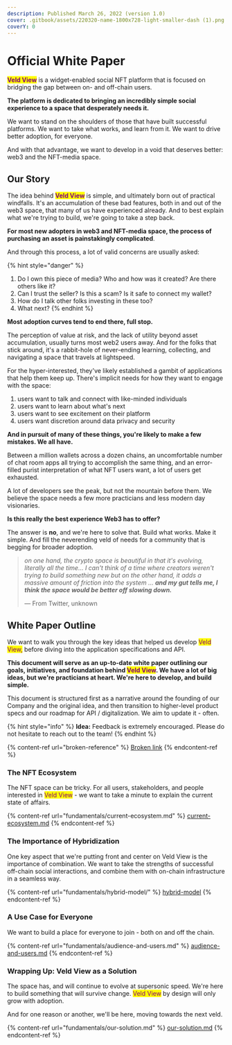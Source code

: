 ```yaml
---
description: Published March 26, 2022 (version 1.0)
cover: .gitbook/assets/220320-name-1800x728-light-smaller-dash (1).png
coverY: 0
---
```


# Official White Paper

<mark style="color:purple;">**Veld View**</mark> is a widget-enabled social NFT platform that is focused on bridging the gap between on- and off-chain users.

**The platform is dedicated to bringing an incredibly simple social experience to a space that desperately needs it.**&#x20;

We want to stand on the shoulders of those that have built successful platforms. We want to take what works, and learn from it. We want to drive better adoption, for everyone.

And with that advantage, we want to develop in a void that deserves better: web3 and the NFT-media space.&#x20;

## Our Story

The idea behind <mark style="color:purple;">**Veld View**</mark> is simple, and ultimately born out of practical windfalls. It's an accumulation of these bad features, both in and out of the web3 space, that many of us have experienced already. And to best explain what we're trying to build, we're going to take a step back.&#x20;

**For most new adopters in web3 and NFT-media space, the process of purchasing an asset is painstakingly complicated**.

And through this process, a lot of valid concerns are usually asked:

{% hint style="danger" %}
1. Do I own this piece of media? Who and how was it created? Are there others like it?
2. Can I trust the seller? Is this a scam? Is it safe to connect my wallet?
3. How do I talk other folks investing in these too?
4. What next?
{% endhint %}

**Most adoption curves tend to end there, full stop.**

The perception of value at risk, and the lack of utility beyond asset accumulation, usually turns most web2 users away. And for the folks that stick around, it's a rabbit-hole of never-ending learning, collecting, and navigating a space that travels at lightspeed.

For the hyper-interested, they've likely established a gambit of applications that help them keep up. There's implicit needs for how they want to engage with the space:&#x20;

1. users want to talk and connect with like-minded individuals
2. users want to learn about what's next
3. users want to see excitement on their platform
4. users want discretion around data privacy and security

**And in pursuit of many of these things, you're likely to make a few mistakes. We all have.**

Between a million wallets across a dozen chains, an uncomfortable number of chat room apps all trying to accomplish the same thing, and an error-filled purist interpretation of what NFT users want, a lot of users get exhausted.

A lot of developers see the peak, but not the mountain before them. We believe the space needs a few more practicians and less modern day visionaries.

**Is this really the best experience Web3 has to offer?**

The answer is **no**, and we're here to solve that. Build what works. Make it simple. And fill the neverending veld of needs for a community that is begging for broader adoption.

> _on one hand, the crypto space is beautiful in that it's evolving, literally all the time... I can't think of a time where creators weren't trying to build something new but on the other hand, it adds a massive amount of friction into the system ... **and my gut tells me, I think the space would be better off slowing down.**_
>
> — From Twitter, unknown

## White Paper Outline

We want to walk you through the key ideas that helped us develop <mark style="color:purple;">Veld View,</mark> before diving into the application specifications and API.

**This document will serve as an up-to-date white paper outlining our goals, initiatives, and foundation behind **<mark style="color:purple;">**Veld View**</mark>**. We have a lot of big ideas, but we're practicians at heart. We're here to develop, and build simple.**&#x20;

This document is structured first as a narrative around the founding of our Company and the original idea, and then transition to higher-level product specs and our roadmap for API / digitalization. We aim to update it - often.

{% hint style="info" %}
**Idea:** Feedback is extremely encouraged. Please do not hesitate to reach out to the team!
{% endhint %}

{% content-ref url="broken-reference" %}
[Broken link](broken-reference)
{% endcontent-ref %}

### The NFT Ecosystem

The NFT space can be tricky. For all users, stakeholders, and people interested in <mark style="color:purple;">Veld View</mark> - we want to take a minute to explain the current state of affairs.

{% content-ref url="fundamentals/current-ecosystem.md" %}
[current-ecosystem.md](fundamentals/current-ecosystem.md)
{% endcontent-ref %}

### The Importance of Hybridization

One key aspect that we're putting front and center on Veld View is the importance of combination. We want to take the strengths of successful off-chain social interactions, and combine them with on-chain infrastructure in a seamless way.

{% content-ref url="fundamentals/hybrid-model/" %}
[hybrid-model](fundamentals/hybrid-model/)
{% endcontent-ref %}

### A Use Case for Everyone

We want to build a place for everyone to join - both on and off the chain.&#x20;

{% content-ref url="fundamentals/audience-and-users.md" %}
[audience-and-users.md](fundamentals/audience-and-users.md)
{% endcontent-ref %}

### Wrapping Up: Veld View as a Solution

The space has, and will continue to evolve at supersonic speed. We're here to build something that will survive change. <mark style="color:purple;">Veld View</mark> by design will only grow with adoption.

And for one reason or another, we'll be here, moving towards the next veld.&#x20;

{% content-ref url="fundamentals/our-solution.md" %}
[our-solution.md](fundamentals/our-solution.md)
{% endcontent-ref %}

